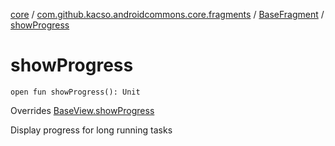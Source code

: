 [core](../../index.md) / [com.github.kacso.androidcommons.core.fragments](../index.md) / [BaseFragment](index.md) / [showProgress](.)

# showProgress

`open fun showProgress(): Unit`

Overrides [BaseView.showProgress](../../com.github.kacso.androidcommons.core.views/-base-view/show-progress.md)

Display progress for long running tasks


